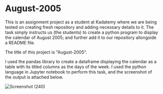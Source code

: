# August-2005
This is an assignment project as a student at Kadatemy where we are being tested on creating fresh repository and adding necessary details to it.
The task simply instructs us (the students) to create a python program to display the calendar of August 2005; and further add it to our repository allongside a README file.

The title of this project is "August-2005".

I used the pandas library to create a dataframe displaying the calendar as a table with its titled columns as the days of the week.
I used the python language in Jupyter notebook to perform this task, and the screenshot of the output is attached below.

![Screenshot (240)](https://user-images.githubusercontent.com/101517446/160213763-d661e9a0-a486-44a3-8e16-88eba1764ae1.png)
